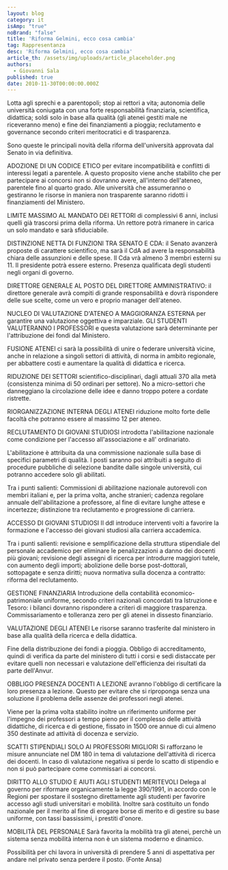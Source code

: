 ```yaml
---
layout: blog
category: it
isAmp: "true"
noBrand: "false"
title: 'Riforma Gelmini, ecco cosa cambia'
tag: Rappresentanza
desc: 'Riforma Gelmini, ecco cosa cambia'
article_th: /assets/img/uploads/article_placeholder.png
authors:
  - Giovanni Sala
published: true
date: 2010-11-30T00:00:00.000Z
---
```


Lotta agli sprechi e a parentopoli; stop ai rettori a vita; autonomia delle università coniugata con una forte responsabilità finanziaria, scientifica, didattica; soldi solo in base alla qualità (gli atenei gestiti male ne riceveranno meno) e fine dei finanziamenti a pioggia; reclutamento e governance secondo criteri meritocratici e di trasparenza.

Sono queste le principali novità della riforma dell'università approvata dal Senato in via definitiva.

ADOZIONE DI UN CODICE ETICO per evitare incompatibilità e conflitti di interessi legati a parentele. A questo proposito viene anche stabilito che per partecipare ai concorsi non si dovranno avere, all'interno dell'ateneo, parentele fino al quarto grado. Alle università che assumeranno o gestiranno le risorse in maniera non trasparente saranno ridotti i finanziamenti del Ministero.

LIMITE MASSIMO AL MANDATO DEI RETTORI di complessivi 6 anni, inclusi quelli già trascorsi prima della riforma. Un rettore potrà rimanere in carica un solo mandato e sarà sfiduciabile.

DISTINZIONE NETTA DI FUNZIONI TRA SENATO E CDA: il Senato avanzerà proposte di carattere scientifico, ma sarà il CdA ad avere la responsabilità chiara delle assunzioni e delle spese. Il Cda vrà almeno 3 membri esterni su 11. Il presidente potrà essere esterno. Presenza qualificata degli studenti negli organi di governo.

DIRETTORE GENERALE AL POSTO DEL DIRETTORE AMMINISTRATIVO: il direttore generale avrà compiti di grande responsabilità e dovrà rispondere delle sue scelte, come un vero e proprio manager dell'ateneo.

NUCLEO DI VALUTAZIONE D'ATENEO A MAGGIORANZA ESTERNA per garantire una valutazione oggettiva e imparziale. GLI STUDENTI VALUTERANNO I PROFESSORI e questa valutazione sarà determinante per l'attribuzione dei fondi dal Ministero.

FUSIONE ATENEI ci sarà la possibilità di unire o federare università vicine, anche in relazione a singoli settori di attività, di norma in ambito regionale, per abbattere costi e aumentare la qualità di didattica e ricerca.

RIDUZIONE DEI SETTORI scientifico-disciplinari, dagli attuali 370 alla metà (consistenza minima di 50 ordinari per settore). No a micro-settori che danneggiano la circolazione delle idee e danno troppo potere a cordate ristrette.

RIORGANIZZAZIONE INTERNA DEGLI ATENEI riduzione molto forte delle facoltà che potranno essere al massimo 12 per ateneo.

RECLUTAMENTO DI GIOVANI STUDIOSI introdotta l'abilitazione nazionale come condizione per l'accesso all'associazione e all' ordinariato.

L'abilitazione è attribuita da una commissione nazionale sulla base di specifici parametri di qualità. I posti saranno poi attribuiti a seguito di procedure pubbliche di selezione bandite dalle singole università, cui potranno accedere solo gli abilitati.

Tra i punti salienti: Commissioni di abilitazione nazionale autorevoli con membri italiani e, per la prima volta, anche stranieri; cadenza regolare annuale dell'abilitazione a professore, al fine di evitare lunghe attese e incertezze; distinzione tra reclutamento e progressione di carriera.

ACCESSO DI GIOVANI STUDIOSI Il ddl introduce interventi volti a favorire la formazione e l'accesso dei giovani studiosi alla carriera accademica.

Tra i punti salienti: revisione e semplificazione della struttura stipendiale del personale accademico per eliminare le penalizzazioni a danno dei docenti più giovani; revisione degli assegni di ricerca per introdurre maggiori tutele, con aumento degli importi; abolizione delle borse post-dottorali, sottopagate e senza diritti; nuova normativa sulla docenza a contratto: riforma del reclutamento.

GESTIONE FINANZIARIA Introduzione della contabilità economico-patrimoniale uniforme, secondo criteri nazionali concordati tra Istruzione e Tesoro: i bilanci dovranno rispondere a criteri di maggiore trasparenza. Commissariamento e tolleranza zero per gli atenei in dissesto finanziario.

VALUTAZIONE DEGLI ATENEI Le risorse saranno trasferite dal ministero in base alla qualità della ricerca e della didattica.

Fine della distribuzione dei fondi a pioggia. Obbligo di accreditamento, quindi di verifica da parte del ministero di tutti i corsi e sedi distaccate per evitare quelli non necessari e valutazione dell'efficienza dei risultati da parte dell'Anvur.

OBBLIGO PRESENZA DOCENTI A LEZIONE avranno l'obbligo di certificare la loro presenza a lezione. Questo per evitare che si riproponga senza una soluzione il problema delle assenze dei professori negli atenei.

Viene per la prima volta stabilito inoltre un riferimento uniforme per l'impegno dei professori a tempo pieno per il complesso delle attività didattiche, di ricerca e di gestione, fissato in 1500 ore annue di cui almeno 350 destinate ad attività di docenza e servizio.

SCATTI STIPENDIALI SOLO AI PROFESSORI MIGLIORI Si rafforzano le misure annunciate nel DM 180 in tema di valutazione dell'attività di ricerca dei docenti. In caso di valutazione negativa si perde lo scatto di stipendio e non si può partecipare come commissari ai concorsi.

DIRITTO ALLO STUDIO E AIUTI AGLI STUDENTI MERITEVOLI Delega al governo per riformare organicamente la legge 390/1991, in accordo con le Regioni per spostare il sostegno direttamente agli studenti per favorire accesso agli studi universitari e mobilità. Inoltre sarà costituito un fondo nazionale per il merito al fine di erogare borse di merito e di gestire su base uniforme, con tassi bassissimi, i prestiti d'onore.

MOBILITÀ DEL PERSONALE Sarà favorita la mobilità tra gli atenei, perchè un sistema senza mobilità interna non è un sistema moderno e dinamico.

Possibilità per chi lavora in università di prendere 5 anni di aspettativa per andare nel privato senza perdere il posto. (Fonte Ansa)
